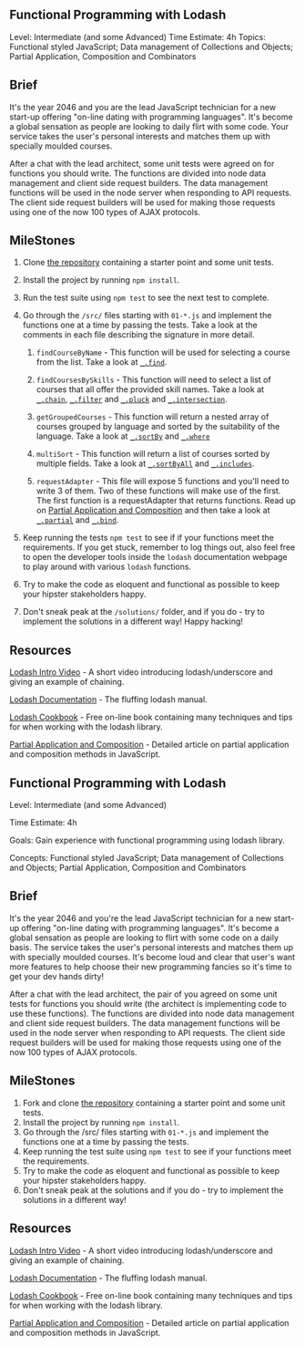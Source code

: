 ## Functional Programming with Lodash

Level: Intermediate (and some Advanced)
Time Estimate: 4h
Topics: Functional styled JavaScript; Data management of Collections and Objects; Partial Application, Composition and Combinators

## Brief

It's the year 2046 and you are the lead JavaScript technician for a new start-up offering "on-line dating with programming languages". It's become a global sensation as people are looking to daily flirt with some code. Your service takes the user's personal interests and matches them up with specially moulded courses.

After a chat with the lead architect, some unit tests were agreed on for functions you should write. The functions are divided into node data management and client side request builders. The data management functions will be used in the node server when responding to API requests. The client side request builders will be used for making those requests using one of the now 100 types of AJAX protocols.

## MileStones

1. Clone [the repository](https://github.com/Thinkful-Ed/node-lodash) containing a starter point and some unit tests.

2. Install the project by running `npm install`.

3. Run the test suite using `npm test` to see the next test to complete.

4. Go through the `/src/` files starting with `01-*.js` and implement the functions one at a time by passing the tests. Take a look at the comments in each file describing the signature in more detail.

    1. `findCourseByName` - This function will be used for selecting a course from the list. Take a look at [`_.find`](https://lodash.com/docs#find).

    2. `findCoursesBySkills` - This function will need to select a list of courses that all offer the provided skill names. Take a look at [`_.chain`](https://lodash.com/docs#chain), [`_.filter`](https://lodash.com/docs#filter) and [`_.pluck`](https://lodash.com/docs#pluck) and [`_.intersection`](https://lodash.com/docs#intersection).

    3. `getGroupedCourses` - This function will return a nested array of courses grouped by language and sorted by the suitability of the language. Take a look at [`_.sortBy`](https://lodash.com/docs#sortBy) and [`_.where`](https://lodash.com/docs#where)

    4. `multiSort` - This function will return a list of courses sorted by multiple fields. Take a look at [`_.sortByAll`](https://lodash.com/docs#sortByAll) and [`_.includes`](https://lodash.com/docs#includes).

    5. `requestAdapter` - This file will expose 5 functions and you'll need to write 3 of them. Two of these functions will make use of the first. The first function is a requestAdapter that returns functions. Read up on [Partial Application and Composition](http://benalman.com/news/2012/09/partial-application-in-javascript/) and then take a look at [`_.partial`](https://lodash.com/docs#partial) and [`_.bind`](https://lodash.com/docs#bind).
 
5. Keep running the tests `npm test` to see if if your functions meet the requirements. If you get stuck, remember to log things out, also feel free to open the developer tools inside the `lodash` documentation webpage to play around with various `lodash` functions.

6. Try to make the code as eloquent and functional as possible to keep your hipster stakeholders happy.

7. Don't sneak peak at the `/solutions/` folder, and if you do - try to implement the solutions in a different way! Happy hacking!

## Resources

[Lodash Intro Video](https://egghead.io/lessons/core-javascript-introduction-to-lodash) - A short video introducing lodash/underscore and giving an example of chaining.

[Lodash Documentation](https://lodash.com/docs) - The fluffing lodash manual.

[Lodash Cookbook](https://leanpub.com/lodashcookbook/read) - Free on-line book containing many techniques and tips for when working with the lodash library.

[Partial Application and Composition](http://benalman.com/news/2012/09/partial-application-in-javascript/) - Detailed article on partial application and composition methods in JavaScript.

## Functional Programming with Lodash

Level: Intermediate (and some Advanced)

Time Estimate: 4h

Goals: Gain experience with functional programming using lodash library.

Concepts: Functional styled JavaScript; Data management of Collections and Objects; Partial Application, Composition and Combinators

## Brief

It's the year 2046 and you're the lead JavaScript technician for a new start-up offering "on-line dating with programming languages". It's become a global sensation as people are looking to flirt with some code on a daily basis. The service takes the user's personal interests and matches them up with specially moulded courses. It's become loud and clear that user's want more features to help choose their new programming fancies so it's time to get your dev hands dirty!

After a chat with the lead architect, the pair of you agreed on some unit tests for functions you should write (the architect is implementing code to use these functions). The functions are divided into node data management and client side request builders. The data management functions will be used in the node server when responding to API requests. The client side request builders will be used for making those requests using one of the now 100 types of AJAX protocols.

## MileStones

1. Fork and clone [the repository](https://github.com/Thinkful-Ed/node-lodash) containing a starter point and some unit tests.
2. Install the project by running `npm install`.
3. Go through the /src/ files starting with `01-*.js` and implement the functions one at a time by passing the tests.
4. Keep running the test suite using `npm test` to see if your functions meet the requirements.
5. Try to make the code as eloquent and functional as possible to keep your hipster stakeholders happy.
6. Don't sneak peak at the solutions and if you do - try to implement the solutions in a different way!

## Resources

[Lodash Intro Video](https://egghead.io/lessons/core-javascript-introduction-to-lodash) - A short video introducing lodash/underscore and giving an example of chaining.

[Lodash Documentation](https://lodash.com/docs) - The fluffing lodash manual.

[Lodash Cookbook](https://leanpub.com/lodashcookbook/read) - Free on-line book containing many techniques and tips for when working with the lodash library.

[Partial Application and Composition](http://benalman.com/news/2012/09/partial-application-in-javascript/) - Detailed article on partial application and composition methods in JavaScript.

